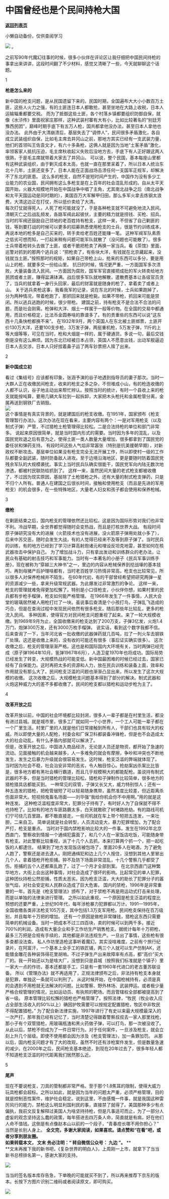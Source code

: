 # 中国曾经也是个民间持枪大国

[**返回列表页**](/gzh/九边)

小懒自动备份，仅供查阅学习

****![](https://mmbiz.qpic.cn/mmbiz_gif/Lvm6UAoJibrP9JEWQRXR3swLXRYlFicicbg2q6gYPiapiaCkPr8GibxibGO0jcDe76cnAUJ3KBkCmyTIZBueDAOslJ0Zw/640?wx_fmt=gif)****
。

  
之前写90年代魔幻往事的时候，很多小伙伴在评论区让我仔细把中国民间持枪的事拿出来讲讲，这段时间翻了不少材料，感觉又清晰了一些，今天就聊聊这个话题。

1

**枪是怎么来的**

  
新中国的枪支问题，是从民国遗留下来的。民国时期，全国遍布大大小小数百万土匪，这些人火力之强，有的土匪连日本人都敢抢，甚至坐地在大路上收税，日本人运输辎重都要交税。
而为了抵御这些土匪，各个村落乡镇都要组织防御自保，就像《水浒传》里面祝家庄那样，这种武装村寨有大有小，比如比较著名的“别廷芳豫西民团”，巅峰时期手底下有五万人枪，国共都拿他没办法，甚至日本人拿他也没办法。
此外由于大清崩溃后，基层失去了“调停人”，民间很多矛盾激化，各自成立武装组织自保，比如毛主席去井冈山之前，那地方其实已经有一支武装力量，他们的首领叫王佐袁文才，有六十多条枪，这俩人就是因为当地“土客矛盾”激化，率领客家人抵抗压迫，毛主席秋收起义失败后没地方去，手底下有人正好跟这两人很熟，于是毛主席就带着大家去了井冈山。
可以说，整个民国，基本每座山里都有这种武装组织，由于剿灭成本太高，也就一直在那里呆着了，所以日本人统治东北十几年，土匪还变多了，日本人能在正面战场击溃任何一支国军正规军，却解决不了东北的匪患。
这么多的枪支，自然不是短时间产生的，中国作为没有多少工业能力的农业国，民间拥有这么多枪支是在上百年的社会混乱形成的。自从太平天国开始，火器大规模地开始在中国战争中唱了主角，尤其南北战争之后（南北战争和太平天国运动是同时期的），美国百万大军解甲归田，那么多军火拿去炼钢太浪费，大清这边正在打仗，所以低价卖给了大清。  
每次打仗就得死人，人死了枪可能就没了，于是各种枪支就不可避免地流入民间。
清朝灭亡之后战乱频发，各路军阀此起彼伏，主要的精力就是捞钱、买枪、招兵。当时的军阀还鼓励自己领地的老百姓持有枪支，这样一来，不但省了自己剿匪的钱，等到要打战的时候可以更多的招募熟悉使用枪支的士兵，很是节约训练成本，再说本地的枪多是自己买来的，转手卖给老百姓还能赚一笔。
这种军阀军队素质之低劣可想而知，一打起来稍有问题可能军队就散了（没问题也可能散了）。很多士兵带着枪转头去做了土匪，或者干脆把枪卖了再换一家当兵。看《茶馆》里面，巡警对抓到的那两个逃兵说：“把枪卖了，有些块大洋，有钱就在北京藏起来，没钱就当土匪。”按照那时的规矩，如果自己带枪上山，抢来的东西可以多分，要是用山上的枪，就要多交一份给山里。
抗日的时候，情况更严重，一方面国军多次溃败，大量装备流入民间。一方面因为腐败，国军军官直接把成批的军火转卖给地方民团或者土匪，赚得盆满钵满。战后很多军队就地解散，遣散费基本让各级官员贪了，当兵的就拿着一身行头回家，最后的财富就是随身的枪了，拿着卖了或者上山。
关于逃兵卖枪这事，我看我军的记录，说在东北的时候，士兵如果跑掉了，分为两种情况，带着枪跑了，那抓回来就是枪毙。如果不带枪，抓回来可能是禁闭。所以逃兵逃跑的时候，很少带枪。
建国之前，持有枪支不是合法不合法的问题，而是社会刚需。枪弹和大洋、烟土一样属于一般等价物。在全国的交易中都通用，而且价格稳定，比法币金圆券啥的靠谱多了。有的贵重些的东西可以说“这东西十几条快枪都换不来”。
在1932年9月，两个英国人在东北被土匪绑票，土匪开价130万大洋，还要100支步枪，3万发子弹，两挺重机枪，5万发子弹，11斤的上等大烟等等，可见在当时，枪和大烟是一样的，属于硬通货。多说一句，最后交钱倒是没有这么麻烦。因为东北已经被日本占领，英国人不愿意出钱，出动军舰逼迫日本人去交涉。日本人只好捏着鼻子运了两车钞票把人赎了出来。

2

**新中国成立初**

  
看过《集结号》应该都有印象，张涵予演的谷子地遇到指导员的妻子那次。当时一大群人正在收缴民间枪支，收来的枪支之多之杂，不但堆成小山，有的枪连收缴的人都不认识，谷子地主动出来帮忙辨认。按照当时的统计，有时一个县收上来的枪支就能按吨算，要用几辆大车拉到一起拆卸，大家把木头枪托和金属枪管分离，金属再送到钢铁厂去销毁。  
![](https://mmbiz.qpic.cn/mmbiz_png/INpibEpTBzYdFGTG7NecbZ5NwjhfPodRkRlocTAfica4sBkGMztbH0yQYs22eDOcdokRUGUmVF4xBlAgBeEAAalw/640?wx_fmt=png)  
这个事情是有真实背景的，就是建国后的枪支收缴。在1951年，国家颁布《枪支管理暂行办法》。这次办法在现在看来，主要内容有两个：一是对军用枪支（以及制式子弹）严管，不过猎枪土枪管理得比较松。二是合法持枪的单位和部门非常多。
说起来原因很简单，就是当时国内形式的需要。当时因为多年的混乱，以及国民党败退之后有意为之，使得土匪一类人数量大量增加，很多都拿到了国民党的委任状和弹药支持。
有段时间这些人气焰非常嚣张（特别是抗美援朝早期），对新政权不断攻击。基层单位如果没有枪支完全无法开展工作，所以即使村一级的工作队都要全副武装，随时防备敌人进攻。至于边境沿海地区，更是要随时防着国民党残余军队的大规模袭扰。事实上当时民兵队确实很能干，国民党军向内陆无数次地渗透，都被村民联防给抓到了。
这样一来，虽然民间大量的老式枪支都被收缴了，不过因为现实原因，基层除了土枪猎枪之外，还有大量的制式枪支弹药，只是不归个人所有。普通人在建国之后很长时间，接触和使用枪支（而且是先进的军用枪支）的机会很多，在一些特殊地区，大量老人妇女和孩子都会使用和保养枪械。

3

**缴枪**

  
在剿匪结束之后，国内枪支的管理依然还比较松。这是因为国际形势对我们也非常不利。冷战早期，全世界都觉得随时会变热战，而且是打核世界大战。
有段时间原子弹研究没有大的进展（火箭技术也没有进展，没火箭原子弹用处就小多了），后来中苏交恶，随时会发生大战，有的人觉得已经来不及等到原子弹了。当时民兵的训练，有的地方已经到了学习计算高射炮诸元和埋设反坦克地雷，甚至如何在核武器攻击中保护自己。
为了增加战斗力，只有拿出发动和训练群众的老办法，让民众有基础的射击技巧和军事能力。当时有一本著名的小册子《民兵军事训练手册》，现在被称为“穿越三大神书”之一，里边的内容从枪械保养到挖战壕的基本技巧，再到母猪产后护理啥都有，当时老百姓学习热情非常高，枪支也比较常见，所以很多人对保养枪械并不陌生。
在60年代初，有的干部曾经希望把研究两弹一星的资源减少一些，拿来升级常规武器。为此爆发过非常激烈的争论。
这样一来，枪支的管理就难免得更加松懈了。特别是小口径枪支，小伙伴你想，如果村里的民兵都有步枪手榴弹，枪支如何能严格管理。
在1966年发生了一件事情，人民大会堂的玻璃居然被人用枪打烂了一块。虽说事后查清是个小孩打鸟，子弹乱飞造成的巧合，但是在查询过程中发现民间依然有很多枪支。随后那些年比较乱，更多的枪流入民间。
多种因素，使得官方对民间枪支问题重视了起来。来了一轮大规模收缴。到1969年9月为止，全国收缴来的枪支达到了200万支，子弹3亿发，火炮1.4万门，炮弹300万发，还有3000万枚手榴弹。
说实话，看到这个数字我都不信。后来查询了一下，当年河北省一批收缴的武器弹药就几百吨，拉了一列火车去钢铁厂处理。这还是收缴上来的，没有收的可能还有很多（事后证实确实很多）。
这次收缴之后，枪支的管理渐渐严格。这也是和国际国内大环境有关，当时两弹已经完成（原子弹1964年10月，氢弹1967年6月），人造卫星1970年也将成功。国际局势已经发生了转变，大规模热战的可能变低。新中国最困难的时候已经过去，国家已经有了自保能力。这时再把太多的资源和人力，放在民兵训练和装备上面，效率和作用就没有那么大了。民间枪支泛滥的问题也渐渐凸显出来，所以发生了这次大规模的收缴。
这次收缴之后，大规模枪支问题基本得到了部分的解决。制式武器和火炮这种威力大的差不多都收缴了。民间的枪支都以猎枪和运动步枪为主了。  

4  

**改革开放之后**

  
改革开放以前，中国的社会环境都比较封闭，很多人一辈子都是在村里生活，都没有进过县城。就是城市里，很多工厂就如同一个小世界，一个工人可能一辈子都在一个厂里生活。村里厂里的人就是他们日常接触到所有人，干部们也具有较大的权威。所以即使大量的人配枪，村委会和厂保卫科都装备冲锋枪，但是也不会造成太大的社会动乱，有什么矛盾内部就可以解决了。  
但是，改革开放之后，中国进入商品经济，无论是人员还是物资，都开始了急速的流动。见面接触的机会越来越多，人一多难免的就会有摩擦，争吵和冲突也不断地发生，发生之后暴力升级就会很容易发生。这时候，枪支泛滥的弊端就体现了。
当时因为社会不稳，社会治安非常的恶劣，令人触目惊心。抢劫案凶杀案比比皆是，很多地方都有黑社会横行霸道，而且几乎规模稍大的都能配枪。虽说持有制式武器的不多，但是当时猎枪的管理比较松，猎枪和子弹制作比较简单，很多地方的猎枪猎具店都能买到。
一种常见的双管，子弹又长又大，威力特别惊人；还有一种五连发的猎枪，把枪管锯短了可以轻易随身携带，虽然准度比较差，但近距离杀伤面非常大。短视频鬼畜名场面——刘华强“我给你机会你不中用啊。”用的就是这种连发。
这种枪泛滥程度非常大，犯罪分子持有了，有时好人为了自保就不得不也持枪了。比如有的地方车匪路霸太多，白天就敢砍了树堵路抢劫。有的路线司机们宁可绕几百里路，都不敢直接走。一些司机就在车上带个短把五连发，一来壮胆，二来自卫。
简单说就是社会转型，人员流动变大，暴力犯罪增加，为了配合严打，枪支是重点。
当时对于国内禁枪影响比较大的一件事。发生在1992年北京西直门，警察收到情报一个通缉犯露面了，和几个人在一家饭店吃饭，可能随身带有枪支。对此警察比较重视，派了十几个人去抓，本来打算两个抓一个，把一起吃饭的人都逮住。
结果到了地方发现饭店被包场了，里面20多人在喝酒，为了避免人跑了，警察还是进去逮人。刚把通缉犯和边上几个人按住，没想到其他人里冒出几个人，拿着猎枪开枪拒捕。猝不及防下场面非常混乱，十几个警察几乎都受了伤，拒捕的五个人还都乘乱跑了，过了一个月才全部到案。
在北京西直门这种繁华地方，大街上会出这种事情，对社会造成了很坏的影响。比起常见的单人犯罪，这种团伙持枪公然拒捕，性质太恶劣。因为枪支泛滥，大大的助长了犯罪分子的嚣张气焰，对社会安定和人民群众造成了巨大危害。
国内的禁枪，1996年是非常重要的一年。首先是《枪支管理法》颁布了，对于禁枪不再是用运动式打击来处理，而是以单独的法律来进行管理。
之所以如此重视，一个原因是枪支泛滥的程度比预想的还要严重，上世纪90年代，每年涉枪暴力犯罪都以万计。1991—1995年，全国收缴各类非法枪支105万支，其中包括1.3万支军用枪。民间枪支保持在百万级别，并且每年十万把的增加。
还有一个原因是做枪非常赚钱，猎枪这东西只需要简单的机械设备。当时一把成本不过三四百块，卖的时候可以到两千多。接近700%的利润，造成有大量企业和手工作坊生产销售枪支。据统计每年十万把枪，最多三万把是合规有手续的，其他都是非法违规生产。一旦出了事情，这些枪有很多查都没法查。
私人作坊里造枪这事听着魔幻，其实没啥难度。之前有个旅行纪录片，在阿富汗，一个基本上全手工的铁匠铺，两三个人就可以生产仿制AK，还能镀金雕花各种装饰得花里胡哨。不过子弹生产出来故障率有点高，都“高价”买大厂的。我一开始还以为是啥大厂，没想到只是县城（按照我们标准就是个镇子）里一家大一点的作坊，基本还都是手工，只是有一套1960年代进口的老古董苏联设备。
所以《管理办法》就不再适用了，正规法律颁布之后，非法持有枪支本身就是犯罪，单独这一条就可以判刑了。
从这时候开始，在中国枪械持有，必须是真的会遇到不用枪就无法解决的问题。比如警察、野外林场、武装押运。或者极少量严格合规管理的情况，比如运动员、有执照的靶场。而且管辖权全部都被提高到了省一级。
原本管理比较松懈的猎枪也严格管理了。按照法律，“牧民（牧业收入应占全部生活收入的50%以上）确因护牧需要可以按规定配置猎枪，牧区中非牧民不得配置猎枪。”
为了配合新法律实施，1997年进行了有史以来最大规模最深入的一次严打，那年我已经有记忆了，当时清楚记得跟着警察叔叔去一家人那里找枪，那小子有个双管猎枪，用玻璃瓶渣和黑火药做子弹，可以打鸟，那一次被没收了。从此以后，禁枪不但成为了一件日常行为。对于任何案件，一旦涉及枪支，就会立刻上升几个层级。即使不使用都会因为涉及《枪支管理法》，加一条罪加罚。
从那以后，国内枪支问题才有了大的改观，虽然不时还有涉枪案件发生，但是数量急速的减少。在2000年之后，民间枪支基本绝迹，到现在20年过去了，很多年轻人都不知道枪支泛滥的时代距离我们居然那么近。

5

**尾声**

  
现在不要说枪支，刀具的管制都非常严格。至于那个1.8焦耳的限制，使得大威力玩具枪都会超标。之所以如此，就是因为当年的问题太严重，必须严格管理，目的就是控制恶性案件，维护社会稳定。说到这里，不由感慨一件事，就是我国这种雷厉风行的能力，禁枪这么明显利国利民的事，直接禁了就得了。美国那种多少有点偏执，我前文反复解释过美国人为啥坚持持枪，但是凡事适可而止，为了一部分人虚妄的观念坚持这么蠢的政策，每年搭进去四万条人命，简直就是有病，好在他们人命不值钱。这倒是有点像赵本山以前的一个段子，“青春痘长哪不用你担心？”
当然是长别人身上。 **全文完，多谢大家阅读，如果喜欢。请点赞和“在看”吧，或者分享到朋友圈。**  
 **如果转载本文， **文末** 务必注明：“ **转自微信公众号：** **九边** ”。** **  
**文末再推下我的新书吧，《复杂世界的明白人》，上周刚一上市，就拿下了当当新书总榜排名第一，感谢大家的支持。  

![](https://mmbiz.qpic.cn/mmbiz_png/INpibEpTBzYcDcaL5fvqSKT94BT1u9YYD8XJ0V6lavJhiaHvBW58ouL6k4Ls2UhzO6jaeyEZvlcHCiaw9BiaYEjj3g/640?wx_fmt=png)

  
当当的签名版本库存告急，下单晚的可能就买不到了，所以再来推荐下京东的版本。长按下方图片识别二维码或者阅读原文，即可购买。  
  
![](https://mmbiz.qpic.cn/mmbiz_jpg/INpibEpTBzYcDcaL5fvqSKT94BT1u9YYDqfUNQBo72Swzheibgj4fhzMdYIedr8oONQvEXIrMPzKkeFpFq1VubUw/640?wx_fmt=jpeg)  

